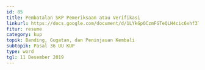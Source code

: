 ```yaml
---
id: 85
title: Pembatalan SKP Pemeriksaan atau Verifikasi
linkurl: https://docs.google.com/document/d/1LYkGpOCzmFGTeQLH4cic6xhf3TCm2r6TBZBtuYbXa2w/edit?usp=drivesdk
fitur: resume
category: kup
topik: Banding, Gugatan, dan Peninjauan Kembali
subtopik: Pasal 36 UU KUP
type: word
tgl: 11 Desember 2019
---
```


